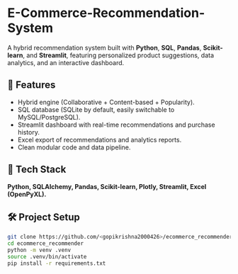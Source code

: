 # E-Commerce-Recommendation-System
A hybrid recommendation system built with **Python**, **SQL**, **Pandas**, **Scikit-learn**, and **Streamlit**, featuring personalized product suggestions, data analytics, and an interactive dashboard.

## 🚀 Features
- Hybrid engine (Collaborative + Content-based + Popularity).
- SQL database (SQLite by default, easily switchable to MySQL/PostgreSQL).
- Streamlit dashboard with real-time recommendations and purchase history.
- Excel export of recommendations and analytics reports.
- Clean modular code and data pipeline.

## 📂 Tech Stack
**Python, SQLAlchemy, Pandas, Scikit-learn, Plotly, Streamlit, Excel (OpenPyXL).**

## 🛠 Project Setup
```bash
git clone https://github.com/<gopikrishna2000426>/ecommerce_recommender.git
cd ecommerce_recommender
python -m venv .venv
source .venv/bin/activate  
pip install -r requirements.txt
